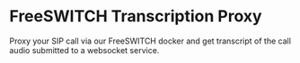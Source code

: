 # FreeSWITCH Transcription Proxy

Proxy your SIP call via our FreeSWITCH docker and get transcript of the call audio submitted to a websocket service.
